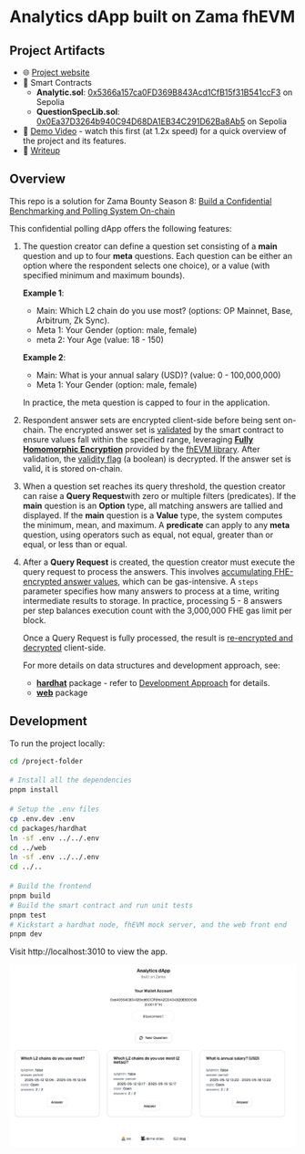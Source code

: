 # Analytics dApp built on Zama fhEVM

## Project Artifacts

- 🌐 [Project website](https://analytics-zama.vercel.app)
- 📜 Smart Contracts
  - **Analytic.sol**: [0x5366a157ca0FD369B843Acd1CfB15f31B541ccF3](https://sepolia.etherscan.io/address/0x5366a157ca0FD369B843Acd1CfB15f31B541ccF3#code) on Sepolia
  - **QuestionSpecLib.sol**: [0x0Ea37D3264b940C94D68DA1EB34C291D62Ba8Ab5](https://sepolia.etherscan.io/address/0x0Ea37D3264b940C94D68DA1EB34C291D62Ba8Ab5#code) on Sepolia
- 🎥 [Demo Video](https://www.loom.com/share/13061bce424e4bed9d7f7551d3f5f33d) - watch this first (at 1.2x speed) for a quick overview of the project and its features.
- 📝 [Writeup](http://jimmychu0807.hk/analytics-zama)

## Overview

This repo is a solution for Zama Bounty Season 8: [Build a Confidential Benchmarking and Polling System On-chain](https://github.com/zama-ai/bounty-program/issues/144)

This confidential polling dApp offers the following features:

1. The question creator can define a question set consisting of a **main** question and up to four **meta** questions. Each question can be either an option where the respondent selects one choice), or a value (with specified minimum and maximum bounds).

   **Example 1**:
   - Main: Which L2 chain do you use most? (options: OP Mainnet, Base, Arbitrum, Zk Sync).
   - Meta 1: Your Gender (option: male, female)
   - meta 2: Your Age (value: 18 - 150)

   **Example 2**:
   - Main: What is your annual salary (USD)? (value: 0 - 100,000,000)
   - Meta 1: Your Gender (option: male, female)

   In practice, the meta question is capped to four in the application.

2. Respondent answer sets are encrypted client-side before being sent on-chain. The encrypted answer set is [validated](https://github.com/jimmychu0807/analytics-dapp-zama/blob/9adb191f8359d95b3d5e0ab30ca039461542d747/packages/hardhat/contracts/Analytic.sol#L173-L187) by the smart contract to ensure values fall within the specified range, leveraging [**Fully Homomorphic Encryption**](https://mirror.xyz/privacy-scaling-explorations.eth/D8UHFW1t48x2liWb5wuP6LDdCRbgUH_8vOFvA0tNDJA) provided by the [fhEVM library](https://www.zama.ai/products-and-services/fhevm). After validation, the [validity flag](https://github.com/jimmychu0807/analytics-dapp-zama/blob/9adb191f8359d95b3d5e0ab30ca039461542d747/packages/hardhat/contracts/Analytic.sol#L209) (a boolean) is decrypted. If the answer set is valid, it is stored on-chain.

3. When a question set reaches its query threshold, the question creator can raise a **Query Request**with zero or multiple filters (predicates). If the **main** question is an **Option** type, all matching answers are tallied and displayed. If the **main** question is a **Value** type, the system computes the minimum, mean, and maximum. A **predicate** can apply to any **meta** question, using operators such as equal, not equal, greater than or equal, or less than or equal.

4. After a **Query Request** is created, the question creator must execute the query request to process the answers. This involves [accumulating FHE-encrypted answer values](https://github.com/jimmychu0807/analytics-dapp-zama/blob/9adb191f8359d95b3d5e0ab30ca039461542d747/packages/hardhat/contracts/Analytic.sol#L315-L324), which can be gas-intensive. A `steps` parameter specifies how many answers to process at a time, writing intermediate results to storage. In practice, processing 5 - 8 answers per step balances execution count with the 3,000,000 FHE gas limit per block.

   Once a Query Request is fully processed, the result is [re-encrypted and decrypted](https://docs.zama.ai/fhevm/smart-contract/decryption/reencryption) client-side.

   For more details on data structures and development approach, see:

   - [**hardhat**](./packages/hardhat) package - refer to [Development Approach](./packages/hardhat/README.md#development-approach) for details.
   - [**web**](./packages/web) package

## Development

To run the project locally:

```sh
cd /project-folder

# Install all the dependencies
pnpm install

# Setup the .env files
cp .env.dev .env
cd packages/hardhat
ln -sf .env ../../.env
cd ../web
ln -sf .env ../../.env
cd ../..

# Build the frontend
pnpm build
# Build the smart contract and run unit tests
pnpm test
# Kickstart a hardhat node, fhEVM mock server, and the web front end
pnpm dev
```

Visit http://localhost:3010 to view the app.

![project screenshot](./assets/project-screenshot.png)
